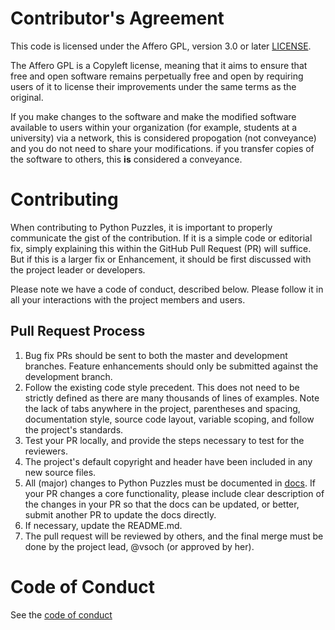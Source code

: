 # Contributor's Agreement
This code is licensed under the Affero GPL, version 3.0 or later [LICENSE](../LICENSE).

The Affero GPL is a Copyleft license, meaning that it aims to ensure 
that free and open software remains perpetually free and open by requiring 
users of it to license their improvements under the same terms as the original.

If you make changes to the software and make the modified software available
to users within your organization (for example, students at a university)
via a network, this is considered propogation (not conveyance) and you 
do not need to share your modifications. if you transfer copies of the 
software to others, this **is** considered a conveyance.

# Contributing

When contributing to Python Puzzles, it is 
important to properly communicate the gist of the contribution. 
If it is a simple code or editorial fix, simply explaining this 
within the GitHub Pull Request (PR) will suffice. But if this is a larger 
fix or Enhancement, it should be first discussed with the project
leader or developers.

Please note we have a code of conduct, described below. Please follow it in
all your interactions with the project members and users.

## Pull Request Process

1. Bug fix PRs should be sent to both the master and development branches.
   Feature enhancements should only be submitted against the development
   branch.
2. Follow the existing code style precedent. This does not need to be strictly
   defined as there are many thousands of lines of examples. Note the lack
   of tabs anywhere in the project, parentheses and spacing, documentation
   style, source code layout, variable scoping, and follow the project's
   standards.
3. Test your PR locally, and provide the steps necessary to test for the
   reviewers.
4. The project's default copyright and header have been included in any new
   source files.
5. All (major) changes to Python Puzzles must be documented in
   [docs](docs). If your PR changes a core functionality, please 
   include clear description of the changes in your PR so that the docs 
   can be updated, or better, submit another PR to update the docs directly.
6. If necessary, update the README.md.
7. The pull request will be reviewed by others, and the final merge must be
   done by the project lead, @vsoch (or approved by her).


# Code of Conduct

See the [code of conduct](CODE_OF_CONDUCT.md) 
